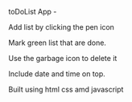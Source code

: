 toDoList App -

Add list by clicking the pen icon

Mark green list that are done.

Use the garbage icon to delete it

Include date and time on top.

Built using html css amd javascript
